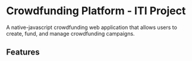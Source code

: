 # Crowdfunding Platform - ITI Project

A native-javascript crowdfunding web application that allows users to create, fund, and manage crowdfunding campaigns.

## Features
